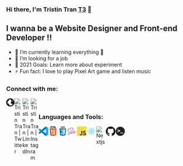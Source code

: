 ### Hi there, I'm Tristin Tran [T3][website] 👋

## I wanna be a Website Designer and Front-end Developer !!

- 🌱 I’m currently learning everything 🤣
- 👯 I’m looking for a job
- 🥅 2021 Goals: Learn more about experiment
- ⚡ Fun fact: I love to play Pixel Art game and listen music

### Connect with me:

[<img align="left" alt="ts4blader.github.io/my-new-portfolio/" width="22px" src="https://raw.githubusercontent.com/iconic/open-iconic/master/svg/globe.svg" />][website]
[<img align="left" alt="Tristin Tran | Twitter" width="22px" src="https://cdn.jsdelivr.net/npm/simple-icons@v3/icons/twitter.svg" />][twitter]
[<img align="left" alt="Tristin Tran | LinkedIn" width="22px" src="https://cdn.jsdelivr.net/npm/simple-icons@v3/icons/linkedin.svg" />][linkedin]
[<img align="left" alt="Tristin Tran | Instagram" width="22px" src="https://cdn.jsdelivr.net/npm/simple-icons@v3/icons/instagram.svg" />][instagram]

<br />

### Languages and Tools:

<img align="left" alt="Visual Studio Code" width="26px" src="https://raw.githubusercontent.com/github/explore/80688e429a7d4ef2fca1e82350fe8e3517d3494d/topics/visual-studio-code/visual-studio-code.png" />
<img align="left" alt="HTML5" width="26px" src="https://raw.githubusercontent.com/github/explore/80688e429a7d4ef2fca1e82350fe8e3517d3494d/topics/html/html.png" />
<img align="left" alt="CSS3" width="26px" src="https://raw.githubusercontent.com/github/explore/80688e429a7d4ef2fca1e82350fe8e3517d3494d/topics/css/css.png" />
<img align="left" alt="Sass" width="26px" src="https://raw.githubusercontent.com/github/explore/80688e429a7d4ef2fca1e82350fe8e3517d3494d/topics/sass/sass.png" />
<img align="left" alt="JavaScript" width="26px" src="https://raw.githubusercontent.com/github/explore/80688e429a7d4ef2fca1e82350fe8e3517d3494d/topics/javascript/javascript.png" />
<img align="left" alt="React" width="26px" src="https://raw.githubusercontent.com/github/explore/80688e429a7d4ef2fca1e82350fe8e3517d3494d/topics/react/react.png" />
<img align="left" alt="Nextjs" width="26px" src="https://raw.githubusercontent.com/github/explore/80688e429a7d4ef2fca1e82350fe8e3517d3494d/topics/next/nextjs.png" />
<img align="left" alt="GitHub" width="26px" src="https://raw.githubusercontent.com/github/explore/78df643247d429f6cc873026c0622819ad797942/topics/github/github.png" />
<img align="left" alt="Terminal" width="26px" src="https://raw.githubusercontent.com/github/explore/80688e429a7d4ef2fca1e82350fe8e3517d3494d/topics/terminal/terminal.png" />

<br />
<br />

[website]: https://ts4blader.github.io/my-new-portfolio/
[twitter]: https://twitter.com/ts4blader
[instagram]: https://instagram.com/ts4blader
[linkedin]: https://www.linkedin.com/in/minh-qu%E1%BB%91c-tr%E1%BA%A7n-41660a211/
